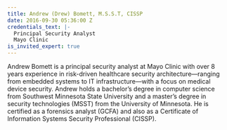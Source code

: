 ```yaml
---
title: Andrew (Drew) Bomett, M.S.S.T, CISSP
date: 2016-09-30 05:36:00 Z
credentials_text: |-
  Principal Security Analyst
  Mayo Clinic
is_invited_expert: true
---
```


Andrew Bomett is a principal security analyst at Mayo Clinic with over 8 years experience in risk-driven healthcare security architecture—ranging from embedded systems to IT infrastructure—with a focus on medical device security. Andrew holds a bachelor’s degree in computer science from Southwest Minnesota State University and a master’s degree in security technologies (MSST) from the University of Minnesota. He is certified as a forensics analyst (GCFA) and also as a Certificate of Information Systems Security Professional (CISSP).